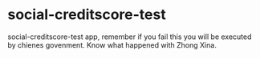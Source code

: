 # social-creditscore-test
 social-creditscore-test app, remember if you fail this you will be executed by chienes govenment. Know what happened with Zhong Xina.
